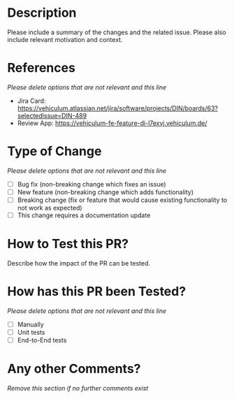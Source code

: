 # Description

Please include a summary of the changes and the related issue. Please also include relevant motivation and context.

# References

_Please delete options that are not relevant and this line_

- Jira Card: https://vehiculum.atlassian.net/jira/software/projects/DIN/boards/63?selectedIssue=DIN-489
- Review App: https://vehiculum-fe-feature-di-l7exvj.vehiculum.de/

# Type of Change

_Please delete options that are not relevant and this line_

- [ ] Bug fix (non-breaking change which fixes an issue)
- [ ] New feature (non-breaking change which adds functionality)
- [ ] Breaking change (fix or feature that would cause existing functionality to not work as expected)
- [ ] This change requires a documentation update

# How to Test this PR?

Describe how the impact of the PR can be tested.

# How has this PR been Tested?

_Please delete options that are not relevant and this line_

- [ ] Manually
- [ ] Unit tests
- [ ] End-to-End tests

# Any other Comments?

_Remove this section if no further comments exist_

